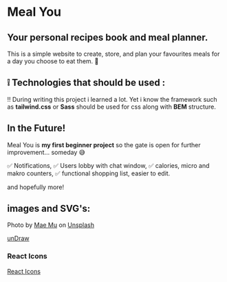 # Meal You 

## Your personal recipes book and meal planner.

This is a simple website to create, store, and plan your favourites meals for a day you choose to eat them. :pizza:

## :grey_exclamation: Technologies that should be used :

:bangbang: 
During writing this project i learned a lot.
Yet i know the framework such as **tailwind.css** or **Sass** should be used for css along with **BEM** structure.

## In the Future!

Meal You is **my first beginner project** so the gate is open for further improvement... someday :sweat_smile:

:white_check_mark: Notifications,
:white_check_mark: Users lobby with chat window,
:white_check_mark: calories, micro and makro counters,
:white_check_mark: functional shopping list, easier to edit.

and hopefully more! 

## images and SVG's:

Photo by <a href="https://unsplash.com/@picoftasty?utm_source=unsplash&utm_medium=referral&utm_content=creditCopyText">Mae Mu</a> on <a href="https://unsplash.com/s/photos/delicious-dark?utm_source=unsplash&utm_medium=referral&utm_content=creditCopyText">Unsplash</a>

[unDraw](https://undraw.co/illustrations)

### React Icons
[React Icons](https://react-icons.github.io/react-icons)